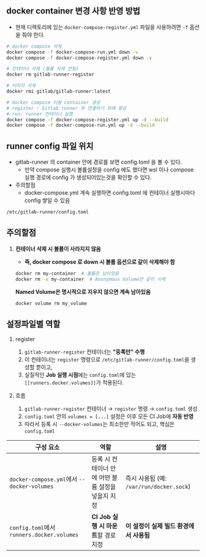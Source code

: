 

## docker container 변경 사항 반영 방법

- 현재 디렉토리에 있는 `docker-compose-register.yml` 파일을 사용하려면 `-f` 옵션을 줘야 한다. 

```bash
# docker compose 삭제 
docker compose -f docker-compose-run.yml down -v
docker compose -f docker-compose-register.yml down -v

# 컨테이너 삭제 (볼륨 삭제 안됨)
docker rm gitlab-runner-register

# 이미지 삭제 
docker rmi gitlab/gitlab-runner:latest

# docker compose 이용 container 생성
# register : Gitlab runner 와 연결하기 위해 필요 
# run: runner 컨테이너 실행 
docker compose -f docker-compose-register.yml up -d --build 
docker compose -f docker-compose-run.yml up -d --build 
```

## runner config 파일 위치

- gitlab-runner 의 container 안에 경로를 보면 config.toml 을 볼 수 있다. 
  - 만약 compose 실행시 볼륨설정을 config 에도 했다면 wsl 이나 compose 실행 경로에 config 가 생성되어있는것을 확인할 수 있다. 
- 주의할점
  - docker-compose.yml 계속 실행하면 config.toml 에 컨테이너 실행시마다 config 쌓일 수 있음 

```bash
/etc/gitlab-runner/config.toml
```

## 주의할점

1. **컨테이너 삭제 시 볼륨이 사라지지 않음** 

   - **즉, docker compose 로 down 시 볼륨 옵션으로 같이 삭제해야 함** 
   
   ```bash
   docker rm my-container  # 볼륨은 남아있음
   docker rm -v my-container  # Anonymous Volume만 같이 삭제
   ```

   **Named Volume은 명시적으로 지우지 않으면 계속 남아있음**
   
   ```bash
   docker volume rm my_volume
   ```

## 설정파일별 역할

1. register 
   1. `gitlab-runner-register` 컨테이너는 **"등록만" 수행**
   2. 이 컨테이너는 `register` 명령으로 `/etc/gitlab-runner/config.toml`을 생성할 뿐이고,
   3. 실질적인 **Job 실행 시점**에는 `config.toml`에 있는 `[[runners.docker.volumes]]`가 적용된다. 

2. 흐름
   1. `gitlab-runner-register` 컨테이너 → `register` 명령 → `config.toml` 생성
   2. `config.toml` 안의 `volumes = [...]` 설정은 이후 모든 CI Job에 **자동 반영**
   3. 따라서 등록 시 `--docker-volumes`는 최소한만 적어도 되고, 핵심은 `config.toml`

| 구성 요소                                   | 역할                                               | 설명                                     |
| ------------------------------------------- | -------------------------------------------------- | ---------------------------------------- |
| `docker-compose.yml`에서 `--docker-volumes` | 등록 시 컨테이너 안에 어떤 볼륨 설정을 넣을지 지정 | 즉시 사용됨 (예: `/var/run/docker.sock`) |
| `config.toml`에서 `runners.docker.volumes`  | **CI Job 실행 시 마운트**할 경로 지정              | **이 설정이 실제 빌드 환경에서 사용됨**  |

